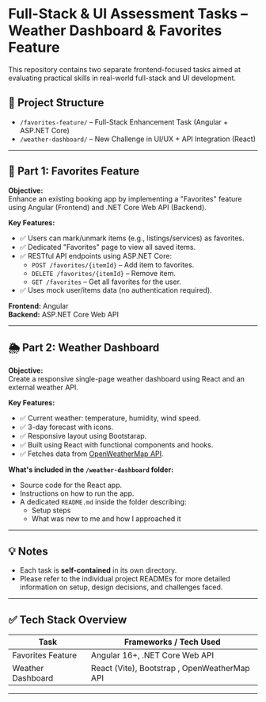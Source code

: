 # Full-Stack & UI Assessment Tasks – Weather Dashboard & Favorites Feature

This repository contains two separate frontend-focused tasks aimed at evaluating practical skills in real-world full-stack and UI development.

## 📁 Project Structure

- `/favorites-feature/` – Full-Stack Enhancement Task (Angular + ASP.NET Core)
- `/weather-dashboard/` – New Challenge in UI/UX + API Integration (React)

---

## 🧩 Part 1: Favorites Feature

**Objective:**  
Enhance an existing booking app by implementing a "Favorites" feature using Angular (Frontend) and .NET Core Web API (Backend).

**Key Features:**

- ✅ Users can mark/unmark items (e.g., listings/services) as favorites.
- ✅ Dedicated "Favorites" page to view all saved items.
- ✅ RESTful API endpoints using ASP.NET Core:
  - `POST /favorites/{itemId}` – Add item to favorites.
  - `DELETE /favorites/{itemId}` – Remove item.
  - `GET /favorites` – Get all favorites for the user.
- ✅ Uses mock user/items data (no authentication required).

**Frontend:** Angular  
**Backend:** ASP.NET Core Web API  

---

## 🌦️ Part 2: Weather Dashboard

**Objective:**  
Create a responsive single-page weather dashboard using React and an external weather API.

**Key Features:**

- ✅ Current weather: temperature, humidity, wind speed.
- ✅ 3-day forecast with icons.
- ✅ Responsive layout using Bootstarap.
- ✅ Built using React with functional components and hooks.
- ✅ Fetches data from [OpenWeatherMap API](https://openweathermap.org/api).

**What's included in the `/weather-dashboard` folder:**

- Source code for the React app.
- Instructions on how to run the app.
- A dedicated `README.md` inside the folder describing:
  - Setup steps
  - What was new to me and how I approached it

---

## 💡 Notes

- Each task is **self-contained** in its own directory.
- Please refer to the individual project READMEs for more detailed information on setup, design decisions, and challenges faced.

---

## ✅ Tech Stack Overview

| Task              | Frameworks / Tech Used              |
|-------------------|--------------------------------------|
| Favorites Feature | Angular 16+, .NET Core Web API       |
| Weather Dashboard | React (Vite), Bootstrap , OpenWeatherMap API |

---


